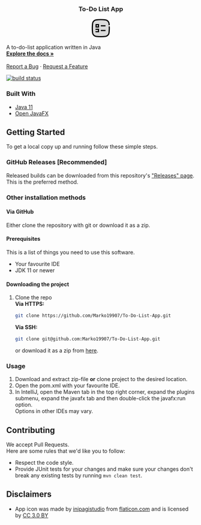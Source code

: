 <h3 align="center">To-Do List App</h3>

<p align="center">
<a href="https://github.com/Marko19907/To-Do-List-App">
<img src="src/main/resources/to-do-list icon.png" alt="Logo" width="50" height="50">
</a>

A to-do-list application written in Java
<br />
<a href="https://github.com/Marko19907/To-Do-List-App/wiki">
<strong>Explore the docs »</strong></a>
<br />
<br />
<a href="https://github.com/Marko19907/To-Do-List-App/issues/new">Report a Bug</a>
·
<a href="https://github.com/Marko19907/To-Do-List-App/discussions/new">Request a Feature</a>
</p>

[![build status](https://github.com/Marko19907/To-Do-List-App/actions/workflows/maven.yml/badge.svg)](https://github.com/Marko19907/To-Do-List-App/actions/workflows/maven.yml)

### Built With
* [Java 11](https://www.java.com)
* [Open JavaFX](https://openjfx.io)

## Getting Started

To get a local copy up and running follow these simple steps. <br>
### GitHub Releases [Recommended]

Released builds can be downloaded from this repository's ["Releases" page](https://github.com/Marko19907/To-Do-List-App/releases). <br/>
This is the preferred method.

### Other installation methods

#### Via GitHub
Either clone the repository with git or download it as a zip.

#### Prerequisites

This is a list of things you need to use this software.
* Your favourite IDE
* JDK 11 or newer

#### Downloading the project

1. Clone the repo <br>
   **Via HTTPS:**
   ```sh
   git clone https://github.com/Marko19907/To-Do-List-App.git
   ```
   **Via SSH:**
   ```sh
   git clone git@github.com:Marko19907/To-Do-List-App.git
   ```
   or download it as a zip from [here](https://github.com/Marko19907/To-Do-List-App/archive/refs/heads/master.zip).
   <br>

### Usage
1. Download and extract zip-file **or** clone project to the desired location.
2. Open the pom.xml with your favourite IDE.
3. In IntelliJ, open the Maven tab in the top right corner, expand the plugins submenu,
   expand the javafx tab and then double-click the javafx:run option.
   <br>
   Options in other IDEs may vary.

## Contributing
We accept Pull Requests. <br>
Here are some rules that we'd like you to follow: <br>
* Respect the code style.
* Provide JUnit tests for your changes and make sure your changes don't break any existing tests by running ```mvn clean test```.

## Disclaimers

* App icon was made by [inipagistudio](https://www.flaticon.com/authors/inipagistudio) from [flaticon.com](https://www.flaticon.com/) and is licensed by [CC 3.0 BY](http://creativecommons.org/licenses/by/3.0/)

